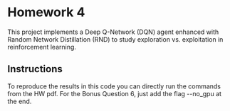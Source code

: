 # Homework 4 
This project implements a Deep Q-Network (DQN) agent enhanced with Random Network Distillation (RND) to study exploration vs. exploitation in reinforcement learning.


## Instructions
To reproduce the results in this code you can directly run the commands from the HW pdf. For the Bonus Question 6, just add the flag --no_gpu at the end.